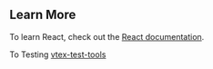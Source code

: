 
## Learn More
To learn React, check out the [React documentation](https://reactjs.org/).

To Testing [vtex-test-tools](https://github.com/vtex/test-tools)